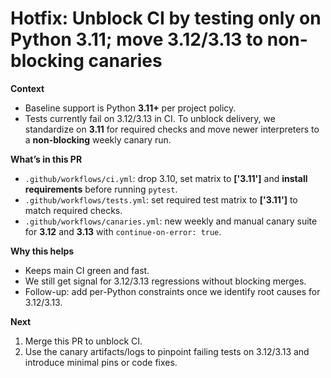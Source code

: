 # Hotfix: Unblock CI by testing only on Python 3.11; move 3.12/3.13 to non-blocking canaries

**Context**
- Baseline support is Python **3.11+** per project policy.
- Tests currently fail on 3.12/3.13 in CI. To unblock delivery, we standardize on **3.11** for required checks and move newer interpreters to a **non-blocking** weekly canary run.

**What’s in this PR**
- `.github/workflows/ci.yml`: drop 3.10, set matrix to **['3.11']** and **install requirements** before running `pytest`.
- `.github/workflows/tests.yml`: set required test matrix to **['3.11']** to match required checks.
- `.github/workflows/canaries.yml`: new weekly and manual canary suite for **3.12** and **3.13** with `continue-on-error: true`.

**Why this helps**
- Keeps main CI green and fast.
- We still get signal for 3.12/3.13 regressions without blocking merges.
- Follow-up: add per-Python constraints once we identify root causes for 3.12/3.13.

**Next**
1. Merge this PR to unblock CI.
2. Use the canary artifacts/logs to pinpoint failing tests on 3.12/3.13 and introduce minimal pins or code fixes.
